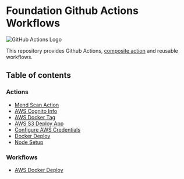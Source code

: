 # Foundation Github Actions Workflows
![GitHub Actions Logo](https://github.githubassets.com/images/modules/site/features/actions-icon-actions.svg)

This repository provides Github Actions, [composite action](https://docs.github.com/en/actions/creating-actions/creating-a-composite-action) 
and reusable workflows.

## Table of contents
### Actions
- [Mend Scan Action](actions/mend-scan/README.md)
- [AWS Cognito Info](actions/aws-cognito-info/README.md)
- [AWS Docker Tag](actions/aws-docker-tag/README.md)
- [AWS S3 Deploy App](actions/aws-s3-deploy-app/README.md)
- [Configure AWS Credentials](actions/configure-aws-credentials/README.md)
- [Docker Deploy](actions/docker-deploy/README.md)
- [Node Setup](actions/node-setup/README.md)

### Workflows
- [AWS Docker Deploy](workflows/aws-docker-deploy.md)